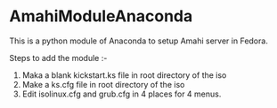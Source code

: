# AmahiModuleAnaconda
This is a python module of Anaconda to setup Amahi server in Fedora.

Steps to add the module :-
1. Maka a blank kickstart.ks file in root directory of the iso
2. Make a ks.cfg file in root directory of the iso
3. Edit isolinux.cfg and grub.cfg in 4 places for 4 menus.
